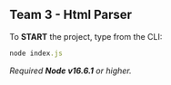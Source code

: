 
## Team 3 - Html Parser

To **START** the project, type from the CLI:

```ruby
node index.js
```
*Required **Node v16.6.1** or higher.*